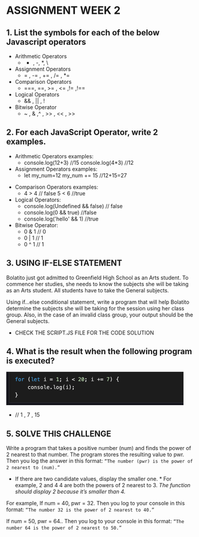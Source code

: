 # ASSIGNMENT WEEK 2

## 1. List the symbols for each of the below Javascript operators

* Arithmetic Operators 
    * + , -, *, \
* Assignment Operators
    * = , -= , += , /=  , *=
* Comparison Operators
    * ===, ==, >= , <= ,!= ,!==
* Logical Operators
    * && , || , !
* Bitwise Operator
    * ~ , & ,^ , >> , << , >>

## 2. For each JavaScript Operator, write 2 examples.
    
* Arithmetic Operators examples:
    * console.log(12+3) //15  console.log(4*3) //12
* Assignment Operators examples: 
    * let my_num=12   my_num += 15 //12+15=27
- Comparison Operators examples:  
    - 4 > 4 // false  5 < 6 //true 
- Logical Operators:
    - console.log(Undefined && false) // false
    - console.log(0 && true) //false
    - console.log('hello' && 1) //true    
- Bitwise Operator:
    - 0 & 1 // 0
    - 0 | 1 // 1    
    - 0 ^ 1 // 1

## 3. USING IF-ELSE STATEMENT
Bolatito just got admitted to Greenfield High School as an Arts student. To commence her studies, she needs to know the subjects she will be taking as an Arts student. All students have to take the General subjects.

Using if…else conditional statement, write a program that will help Bolatito determine the subjects she will be taking for the session using her class group. Also, in the case of an invalid class group, your output should be the General subjects. 

- CHECK THE SCRIPT.JS FILE FOR THE CODE SOLUTION

## 4. What is the result when the following program is executed?

![code snippet](./codeSnippet.png "a simple code snippet")
- // 1 , 7 , 15

## 5. SOLVE THIS CHALLENGE
 Write a program that takes a positive number (num) 
and finds the power of 2 nearest to that number. 
The program stores the resulting value to pwr. 
Then you log the answer in this format: 
``` “The number (pwr) is the power of 2 nearest to (num).” ```

* If there are two candidate values, display the smaller one. * 
For example, 2 and 4 4 are both the powers of 2 nearest to 3.
*The function should display 2 because it’s smaller than 4.*

For example,
If num = 40, pwr = 32. Then you log to your console in this format:
``` “The number 32 is the power of 2 nearest to 40.” ```

If num = 50, pwr = 64.. Then you log to your console in this format:
``` “The number 64 is the power of 2 nearest to 50.” ```
